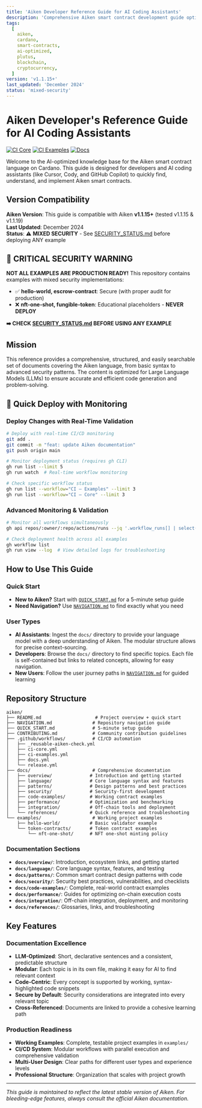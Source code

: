 ```yaml
---
title: 'Aiken Developer Reference Guide for AI Coding Assistants'
description: 'Comprehensive Aiken smart contract development guide optimized for AI assistants and developers'
tags:
  [
    aiken,
    cardano,
    smart-contracts,
    ai-optimized,
    plutus,
    blockchain,
    cryptocurrency,
  ]
version: 'v1.1.15+'
last_updated: 'December 2024'
status: 'mixed-security'
---
```


# Aiken Developer's Reference Guide for AI Coding Assistants

[![CI Core](https://github.com/Jimmyh-world/Aiken-ref-guide/workflows/CI%20%E2%80%93%20Core/badge.svg)](https://github.com/Jimmyh-world/Aiken-ref-guide/actions) [![CI Examples](https://github.com/Jimmyh-world/Aiken-ref-guide/workflows/CI%20%E2%80%93%20Examples/badge.svg)](https://github.com/Jimmyh-world/Aiken-ref-guide/actions) [![Docs](https://github.com/Jimmyh-world/Aiken-ref-guide/workflows/Docs/badge.svg)](https://github.com/Jimmyh-world/Aiken-ref-guide/actions)

Welcome to the AI-optimized knowledge base for the Aiken smart contract language on Cardano. This guide is designed for developers and AI coding assistants (like Cursor, Cody, and GitHub Copilot) to quickly find, understand, and implement Aiken smart contracts.

## Version Compatibility

**Aiken Version**: This guide is compatible with Aiken **v1.1.15+** (tested v1.1.15 & v1.1.19)  
**Last Updated**: December 2024  
**Status**: ⚠️ **MIXED SECURITY** - See [SECURITY_STATUS.md](SECURITY_STATUS.md) before deploying ANY example

## 🚨 **CRITICAL SECURITY WARNING**

**NOT ALL EXAMPLES ARE PRODUCTION READY!** This repository contains examples with mixed security implementations:

- ✅ **hello-world, escrow-contract**: Secure (with proper audit for production)
- ❌ **nft-one-shot, fungible-token**: Educational placeholders - **NEVER DEPLOY**

**➡️ CHECK [SECURITY_STATUS.md](SECURITY_STATUS.md) BEFORE USING ANY EXAMPLE**

## Mission

This reference provides a comprehensive, structured, and easily searchable set of documents covering the Aiken language, from basic syntax to advanced security patterns. The content is optimized for Large Language Models (LLMs) to ensure accurate and efficient code generation and problem-solving.

## 🚀 **Quick Deploy with Monitoring**

### **Deploy Changes with Real-Time Validation**

```bash
# Deploy with real-time CI/CD monitoring
git add .
git commit -m "feat: update Aiken documentation"
git push origin main

# Monitor deployment status (requires gh CLI)
gh run list --limit 5
gh run watch  # Real-time workflow monitoring

# Check specific workflow status
gh run list --workflow="CI – Examples" --limit 3
gh run list --workflow="CI – Core" --limit 3
```

### **Advanced Monitoring & Validation**

```bash
# Monitor all workflows simultaneously
gh api repos/:owner/:repo/actions/runs --jq '.workflow_runs[] | select(.status=="in_progress") | {name: .name, status: .status}'

# Check deployment health across all examples
gh workflow list
gh run view --log  # View detailed logs for troubleshooting
```

## How to Use This Guide

### **Quick Start**

- **New to Aiken?** Start with [`QUICK_START.md`](QUICK_START.md) for a 5-minute setup guide
- **Need Navigation?** Use [`NAVIGATION.md`](NAVIGATION.md) to find exactly what you need

### **User Types**

- **AI Assistants**: Ingest the `docs/` directory to provide your language model with a deep understanding of Aiken. The modular structure allows for precise context-sourcing.
- **Developers**: Browse the `docs/` directory to find specific topics. Each file is self-contained but links to related concepts, allowing for easy navigation.
- **New Users**: Follow the user journey paths in [`NAVIGATION.md`](NAVIGATION.md) for guided learning

## Repository Structure

```
aiken/
├── README.md                    # Project overview + quick start
├── NAVIGATION.md               # Repository navigation guide
├── QUICK_START.md              # 5-minute setup guide
├── CONTRIBUTING.md             # Community contribution guidelines
├── .github/workflows/          # CI/CD automation
│   ├── _reusable-aiken-check.yml
│   ├── ci-core.yml
│   ├── ci-examples.yml
│   ├── docs.yml
│   └── release.yml
├── docs/                       # Comprehensive documentation
│   ├── overview/              # Introduction and getting started
│   ├── language/              # Core language syntax and features
│   ├── patterns/              # Design patterns and best practices
│   ├── security/              # Security-first development
│   ├── code-examples/         # Working contract examples
│   ├── performance/           # Optimization and benchmarking
│   ├── integration/           # Off-chain tools and deployment
│   └── references/            # Quick reference and troubleshooting
└── examples/                   # Working project examples
    ├── hello-world/           # Basic validator example
    └── token-contracts/       # Token contract examples
        └── nft-one-shot/      # NFT one-shot minting policy
```

### **Documentation Sections**

- **`docs/overview/`**: Introduction, ecosystem links, and getting started
- **`docs/language/`**: Core language syntax, features, and testing
- **`docs/patterns/`**: Common smart contract design patterns with code
- **`docs/security/`**: Security best practices, vulnerabilities, and checklists
- **`docs/code-examples/`**: Complete, real-world contract examples
- **`docs/performance/`**: Guides for optimizing on-chain execution costs
- **`docs/integration/`**: Off-chain integration, deployment, and monitoring
- **`docs/references/`**: Glossaries, links, and troubleshooting

## Key Features

### **Documentation Excellence**

- **LLM-Optimized**: Short, declarative sentences and a consistent, predictable structure
- **Modular**: Each topic is in its own file, making it easy for AI to find relevant context
- **Code-Centric**: Every concept is supported by working, syntax-highlighted code snippets
- **Secure by Default**: Security considerations are integrated into every relevant topic
- **Cross-Referenced**: Documents are linked to provide a cohesive learning path

### **Production Readiness**

- **Working Examples**: Complete, testable project examples in `examples/`
- **CI/CD System**: Modular workflows with parallel execution and comprehensive validation
- **Multi-User Design**: Clear paths for different user types and experience levels
- **Professional Structure**: Organization that scales with project growth

---

_This guide is maintained to reflect the latest stable version of Aiken. For bleeding-edge features, always consult the official Aiken documentation._
